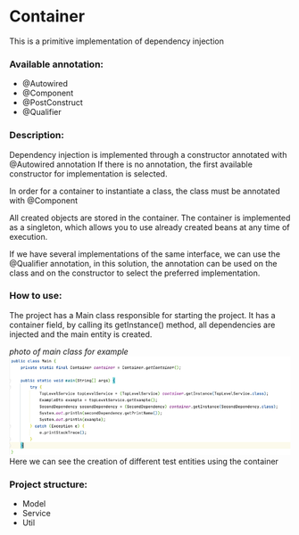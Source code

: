 # Container
This is a primitive implementation of dependency injection

### Available annotation:
- @Autowired
- @Component
- @PostConstruct
- @Qualifier

### Description:
Dependency injection is implemented through a constructor annotated with @Autowired annotation
If there is no annotation, the first available constructor for implementation is selected.

In order for a container to instantiate a class, the class must be annotated with @Component

All created objects are stored in the container.
The container is implemented as a singleton, which allows you to use already created beans at any time of execution.

If we have several implementations of the same interface, we can use the @Qualifier annotation, in this solution, the annotation can be used on the class and on the constructor to select the preferred implementation.

### How to use:
The project has a Main class responsible for starting the project.
It has a container field, by calling its getInstance() method, all dependencies are injected and the main entity is created.

*photo of main class for example*
![img.png](img.png)
Here we can see the creation of different test entities using the container

### Project structure:
- Model
- Service
- Util
